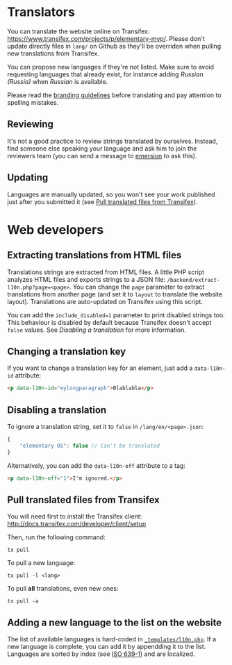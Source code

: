 # Translators

You can translate the website online on Transifex: https://www.transifex.com/projects/p/elementary-mvp/. Please don't update directly files in `lang/` on Github as they'll be overriden when pulling new translations from Transifex.

You can propose new languages if they're not listed. Make sure to avoid requesting languages that already exist, for instance adding _Russian (Russia)_ when _Russian_ is available.

Please read the [branding guidelines](http://elementaryos.org/journal/the-importance-of-our-brand) before translating and pay attention to spelling mistakes.

## Reviewing

It's not a good practice to review strings translated by ourselves. Instead, find someone else speaking your language and ask him to join the reviewers team (you can send a message to [emersion](https://www.transifex.com/accounts/profile/emersion/) to ask this).

## Updating

Languages are manually updated, so you won't see your work published just after you submitted it (see [Pull translated files from Transifex](#pull-translated-files-from-transifex)).

# Web developers

## Extracting translations from HTML files

Translations strings are extracted from HTML files. A little PHP script analyzes HTML files and exports strings to a JSON file: `/backend/extract-l10n.php?page=<page>`. You can change the `page` parameter to extract translations from another page (and set it to `layout` to translate the website layout). Translations are auto-updated on Transifex using this script.

You can add the `include_disabled=1` parameter to print disabled strings too. This behaviour is disabled by default because Transifex doesn't accept `false` values. See _Disabling a translation_ for more information.

## Changing a translation key

If you want to change a translation key for an element, just add a `data-l10n-id` attribute:
```html
<p data-l10n-id="mylongparagraph">Blablabla</p>
```

## Disabling a translation

To ignore a translation string, set it to `false` in `/lang/en/<page>.json`:
```js
{
    "elementary OS": false // Can't be translated
}
```

Alternatively, you can add the `data-l10n-off` attribute to a tag:
```html
<p data-l10n-off="1">I'm ignored.</p>
```

## Pull translated files from Transifex

You will need first to install the Transifex client: http://docs.transifex.com/developer/client/setup

Then, run the following command: 
```shell
tx pull
```

To pull a new language:
```shell
tx pull -l <lang>
```

To pull **all** translations, even new ones:
```shell
tx pull -a
```

## Adding a new language to the list on the website

The list of available languages is hard-coded in [`_templates/l10n.php`](https://github.com/elementary/mvp/blob/master/_templates/l10n.php#L2). If a new language is complete, you can add it by appendding it to the list. Languages are sorted by index (see [ISO 639-1](https://en.wikipedia.org/wiki/List_of_ISO_639-1_codes)) and are localized.

